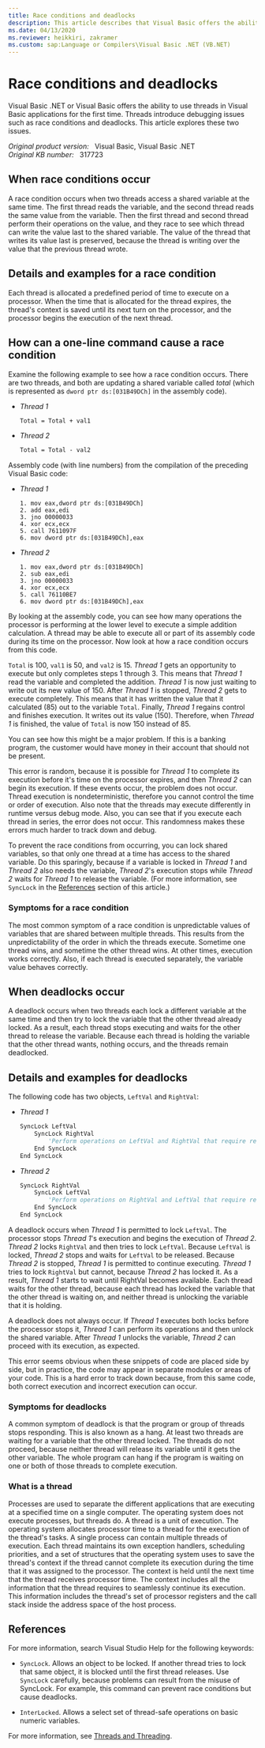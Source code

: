 ```yaml
---
title: Race conditions and deadlocks
description: This article describes that Visual Basic offers the ability to use threads in Visual Basic applications for the first time. Threads introduce debugging issues such as race conditions and deadlocks.
ms.date: 04/13/2020
ms.reviewer: heikkiri, zakramer
ms.custom: sap:Language or Compilers\Visual Basic .NET (VB.NET)
---
```

# Race conditions and deadlocks

Visual Basic .NET or Visual Basic offers the ability to use threads in Visual Basic applications for the first time. Threads introduce debugging issues such as race conditions and deadlocks. This article explores these two issues.

_Original product version:_ &nbsp; Visual Basic, Visual Basic .NET  
_Original KB number:_ &nbsp; 317723

## When race conditions occur

A race condition occurs when two threads access a shared variable at the same time. The first thread reads the variable, and the second thread reads the same value from the variable. Then the first thread and second thread perform their operations on the value, and they race to see which thread can write the value last to the shared variable. The value of the thread that writes its value last is preserved, because the thread is writing over the value that the previous thread wrote.

## Details and examples for a race condition

Each thread is allocated a predefined period of time to execute on a processor. When the time that is allocated for the thread expires, the thread's context is saved until its next turn on the processor, and the processor begins the execution of the next thread.

## How can a one-line command cause a race condition

Examine the following example to see how a race condition occurs. There are two threads, and both are updating a shared variable called *total* (which is represented as `dword ptr ds:[031B49DCh]` in the assembly code).

- *Thread 1*

    ```vb
    Total = Total + val1
    ```

- *Thread 2*

    ```vb
    Total = Total - val2
    ```

Assembly code (with line numbers) from the compilation of the preceding Visual Basic code:

- *Thread 1*

    ```x86asm
    1. mov eax,dword ptr ds:[031B49DCh]
    2. add eax,edi
    3. jno 00000033
    4. xor ecx,ecx
    5. call 7611097F
    6. mov dword ptr ds:[031B49DCh],eax
    ```

- *Thread 2*

    ```x86asm
    1. mov eax,dword ptr ds:[031B49DCh]
    2. sub eax,edi
    3. jno 00000033
    4. xor ecx,ecx
    5. call 76110BE7
    6. mov dword ptr ds:[031B49DCh],eax
    ```

By looking at the assembly code, you can see how many operations the processor is performing at the lower level to execute a simple addition calculation. A thread may be able to execute all or part of its assembly code during its time on the processor. Now look at how a race condition occurs from this code.

`Total` is 100, `val1` is 50, and `val2` is 15. *Thread 1* gets an opportunity to execute but only completes steps 1 through 3. This means that *Thread 1* read the variable and completed the addition. *Thread 1* is now just waiting to write out its new value of 150. After *Thread 1* is stopped, *Thread 2* gets to execute completely. This means that it has written the value that it calculated (85) out to the variable `Total`. Finally, *Thread 1* regains control and finishes execution. It writes out its value (150). Therefore, when *Thread 1* is finished, the value of `Total` is now 150 instead of 85.

You can see how this might be a major problem. If this is a banking program, the customer would have money in their account that should not be present.

This error is random, because it is possible for *Thread 1* to complete its execution before it's time on the processor expires, and then *Thread 2* can begin its execution. If these events occur, the problem does not occur. Thread execution is nondeterministic, therefore you cannot control the time or order of execution. Also note that the threads may execute differently in runtime versus debug mode. Also, you can see that if you execute each thread in series, the error does not occur. This randomness makes these errors much harder to track down and debug.

To prevent the race conditions from occurring, you can lock shared variables, so that only one thread at a time has access to the shared variable. Do this sparingly, because if a variable is locked in *Thread 1* and *Thread 2* also needs the variable, *Thread 2*'s execution stops while *Thread 2* waits for *Thread 1* to release the variable. (For more information, see `SyncLock` in the [References](#references) section of this article.)

### Symptoms for a race condition

The most common symptom of a race condition is unpredictable values of variables that are shared between multiple threads. This results from the unpredictability of the order in which the threads execute. Sometime one thread wins, and sometime the other thread wins. At other times, execution works correctly. Also, if each thread is executed separately, the variable value behaves correctly.

## When deadlocks occur

A deadlock occurs when two threads each lock a different variable at the same time and then try to lock the variable that the other thread already locked. As a result, each thread stops executing and waits for the other thread to release the variable. Because each thread is holding the variable that the other thread wants, nothing occurs, and the threads remain deadlocked.

## Details and examples for deadlocks

The following code has two objects, `LeftVal` and `RightVal`:

- *Thread 1*

    ```vb
    SyncLock LeftVal
        SyncLock RightVal
            'Perform operations on LeftVal and RightVal that require read and write.
        End SyncLock
    End SyncLock
    ```

- *Thread 2*

    ```vb
    SyncLock RightVal
        SyncLock LeftVal
            'Perform operations on RightVal and LeftVal that require read and write.
        End SyncLock
    End SyncLock
    ```

A deadlock occurs when *Thread 1* is permitted to lock `LeftVal`. The processor stops *Thread 1*'s execution and begins the execution of *Thread 2*. *Thread 2* locks `RightVal` and then tries to lock `LeftVal`. Because `LeftVal` is locked, *Thread 2* stops and waits for `LeftVal` to be released. Because *Thread 2* is stopped, *Thread 1* is permitted to continue executing. *Thread 1* tries to lock `RightVal` but cannot, because *Thread 2* has locked it. As a result, *Thread 1* starts to wait until RightVal becomes available. Each thread waits for the other thread, because each thread has locked the variable that the other thread is waiting on, and neither thread is unlocking the variable that it is holding.

A deadlock does not always occur. If *Thread 1* executes both locks before the processor stops it, *Thread 1* can perform its operations and then unlock the shared variable. After *Thread 1* unlocks the variable, *Thread 2* can proceed with its execution, as expected.

This error seems obvious when these snippets of code are placed side by side, but in practice, the code may appear in separate modules or areas of your code. This is a hard error to track down because, from this same code, both correct execution and incorrect execution can occur.

### Symptoms for deadlocks

A common symptom of deadlock is that the program or group of threads stops responding. This is also known as a hang. At least two threads are waiting for a variable that the other thread locked. The threads do not proceed, because neither thread will release its variable until it gets the other variable. The whole program can hang if the program is waiting on one or both of those threads to complete execution.

### What is a thread

Processes are used to separate the different applications that are executing at a specified time on a single computer. The operating system does not execute processes, but threads do. A thread is a unit of execution. The operating system allocates processor time to a thread for the execution of the thread's tasks. A single process can contain multiple threads of execution. Each thread maintains its own exception handlers, scheduling priorities, and a set of structures that the operating system uses to save the thread's context if the thread cannot complete its execution during the time that it was assigned to the processor. The context is held until the next time that the thread receives processor time. The context includes all the information that the thread requires to seamlessly continue its execution. This information includes the thread's set of processor registers and the call stack inside the address space of the host process.

## References

For more information, search Visual Studio Help for the following keywords:

- `SyncLock`. Allows an object to be locked. If another thread tries to lock that same object, it is blocked until the first thread releases. Use `SyncLock` carefully, because problems can result from the misuse of SyncLock. For example, this command can prevent race conditions but cause deadlocks.

- `InterLocked`. Allows a select set of thread-safe operations on basic numeric variables.

For more information, see [Threads and Threading](/dotnet/standard/threading/threads-and-threading).
